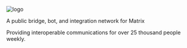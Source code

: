 ![logo](https://t2bot.io/img/t2bot-banner.png)

A public bridge, bot, and integration network for Matrix

<div class="tagline">

Providing interoperable communications for over 25 thousand people weekly.

</div>
